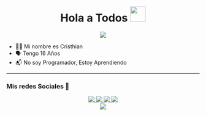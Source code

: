 <h1 align="center">Hola a Todos <img src="https://user-images.githubusercontent.com/1303154/88677602-1635ba80-d120-11ea-84d8-d263ba5fc3c0.gif" width="40px" alt=""><br></h1>
<p align="center">
  <img src="https://telegra.ph/file/8627adc2516665602e266.jpg" />
</p>

<p align="center">

- 👨‍💻 Mi nombre es Cristhian
- 🗣️ Tengo 16 Años
- 📬 No soy Programador, Estoy Aprendiendo

</p>

------
### Mis redes Sociales 🔔
<p align="center">
  <a href="https://wa.me/51961574241"><img src="https://img.shields.io/badge/WhatsApp-25D366?style=for-the-badge&logo=whatsapp&logoColor=white" />
  <a href="https://www.facebook.com/WorsNationOfficial"><img src="https://img.shields.io/badge/Facebook-%234267B2.svg?&style=for-the-badge&logo=facebook&logoColor=white" />
  <a href="https://github.com/JScristhian"><img src="https://img.shields.io/badge/GitHub-100000?style=for-the-badge&logo=github&logoColor=white" /> 
  <a href="https://youtube.com/c/OverDreams"><img src="https://img.shields.io/badge/YouTube-overdreams-ff0000?style=for-the-badge&logo=youtube&logoColor=ff0000&link=https://youtube.com/c/OverDreams" /><br>
  <a href="https://youtube.com/c/OverDreams"><img src="https://img.shields.io/youtube/channel/subscribers/UC8OT6UQxXO7tTV9BahYCWxw?label=subscriptores" /> <br>
</p>
